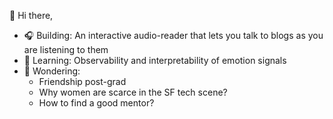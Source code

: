 👋 Hi there, 

- 🎧 Building: An interactive audio-reader that lets you talk to blogs as you are listening to them
- 🌱 Learning: Observability and interpretability of emotion signals
- 🌉 Wondering:
  - Friendship post-grad
  - Why women are scarce in the SF tech scene?
  - How to find a good mentor?
